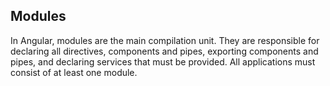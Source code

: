 ## Modules

In Angular, modules are the main compilation unit. They are responsible for declaring all directives, 
components and pipes, exporting components and pipes, and 
 declaring services that must be provided. All applications must consist of at least one module. 
